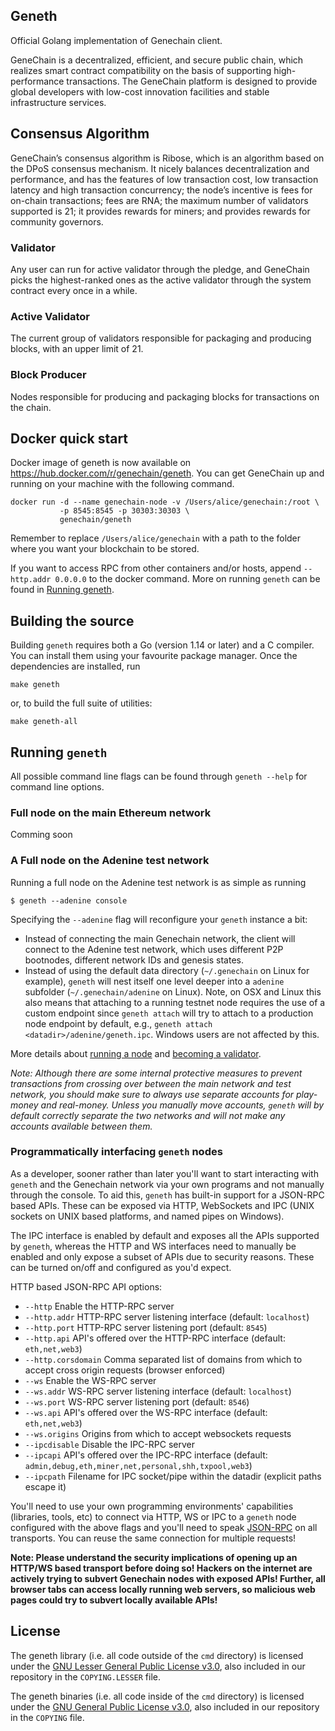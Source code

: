 ## Geneth

Official Golang implementation of Genechain client.

GeneChain is a decentralized, efficient, and secure public chain, which realizes
smart contract compatibility on the basis of supporting high-performance
transactions. The GeneChain platform is designed to provide global developers
with low-cost innovation facilities and stable infrastructure services.

## Consensus Algorithm

GeneChain’s consensus algorithm is Ribose, which is an algorithm based on the
DPoS consensus mechanism. It nicely balances decentralization and performance,
and has the features of low transaction cost, low transaction latency and high
transaction concurrency; the node’s incentive is fees for on-chain transactions;
fees are RNA; the maximum number of validators supported is 21; it provides
rewards for miners; and provides rewards for community governors.

### Validator

Any user can run for active validator through the pledge, and GeneChain picks
the highest-ranked ones as the active validator through the system contract
every once in a while.

### Active Validator

The current group of validators responsible for packaging and producing blocks,
with an upper limit of 21.

### Block Producer

Nodes responsible for producing and packaging blocks for transactions on the
chain.

## Docker quick start
Docker image of geneth is now available on
https://hub.docker.com/r/genechain/geneth. You can get GeneChain up and running
on your machine with the following command.

```
docker run -d --name genechain-node -v /Users/alice/genechain:/root \
           -p 8545:8545 -p 30303:30303 \
           genechain/geneth
```

Remember to replace `/Users/alice/genechain` with a path to the folder where you
want your blockchain to be stored.

If you want to access RPC from other containers and/or hosts, append
`--http.addr 0.0.0.0` to the docker command. More on running `geneth` can be
found in [Running geneth](#running-geneth).

## Building the source

Building `geneth` requires both a Go (version 1.14 or later) and a C compiler. You can install
them using your favourite package manager. Once the dependencies are installed, run

```shell
make geneth
```

or, to build the full suite of utilities:

```shell
make geneth-all
```

## Running `geneth`

All possible command line flags can be found through `geneth --help` for command line options.

### Full node on the main Ethereum network

Comming soon

### A Full node on the Adenine test network

Running a full node on the Adenine test network is as simple as running

```shell
$ geneth --adenine console
```

Specifying the `--adenine` flag will reconfigure your `geneth` instance a bit:

 * Instead of connecting the main Genechain network, the client will connect to the Adenine
   test network, which uses different P2P bootnodes, different network IDs and genesis
   states.
 * Instead of using the default data directory (`~/.genechain` on Linux for example), `geneth`
   will nest itself one level deeper into a `adenine` subfolder (`~/.genechain/adenine` on
   Linux). Note, on OSX and Linux this also means that attaching to a running testnet node
   requires the use of a custom endpoint since `geneth attach` will try to attach to a
   production node endpoint by default, e.g.,
   `geneth attach <datadir>/adenine/geneth.ipc`. Windows users are not affected by
   this.

More details about [running a node](https://github.com/genechain-io/geneth/wiki/Fullnode)
and [becoming a validator](https://github.com/genechain-io/geneth/wiki/Validator).

*Note: Although there are some internal protective measures to prevent transactions from
crossing over between the main network and test network, you should make sure to always
use separate accounts for play-money and real-money. Unless you manually move
accounts, `geneth` will by default correctly separate the two networks and will not make any
accounts available between them.*

### Programmatically interfacing `geneth` nodes

As a developer, sooner rather than later you'll want to start interacting with `geneth` and the
Genechain network via your own programs and not manually through the console. To aid
this, `geneth` has built-in support for a JSON-RPC based APIs.
These can be exposed via HTTP, WebSockets and IPC (UNIX sockets on UNIX based
platforms, and named pipes on Windows).

The IPC interface is enabled by default and exposes all the APIs supported by `geneth`,
whereas the HTTP and WS interfaces need to manually be enabled and only expose a
subset of APIs due to security reasons. These can be turned on/off and configured as
you'd expect.

HTTP based JSON-RPC API options:

  * `--http` Enable the HTTP-RPC server
  * `--http.addr` HTTP-RPC server listening interface (default: `localhost`)
  * `--http.port` HTTP-RPC server listening port (default: `8545`)
  * `--http.api` API's offered over the HTTP-RPC interface (default: `eth,net,web3`)
  * `--http.corsdomain` Comma separated list of domains from which to accept cross origin requests (browser enforced)
  * `--ws` Enable the WS-RPC server
  * `--ws.addr` WS-RPC server listening interface (default: `localhost`)
  * `--ws.port` WS-RPC server listening port (default: `8546`)
  * `--ws.api` API's offered over the WS-RPC interface (default: `eth,net,web3`)
  * `--ws.origins` Origins from which to accept websockets requests
  * `--ipcdisable` Disable the IPC-RPC server
  * `--ipcapi` API's offered over the IPC-RPC interface (default: `admin,debug,eth,miner,net,personal,shh,txpool,web3`)
  * `--ipcpath` Filename for IPC socket/pipe within the datadir (explicit paths escape it)

You'll need to use your own programming environments' capabilities (libraries, tools, etc) to
connect via HTTP, WS or IPC to a `geneth` node configured with the above flags and you'll
need to speak [JSON-RPC](https://www.jsonrpc.org/specification) on all transports. You
can reuse the same connection for multiple requests!

**Note: Please understand the security implications of opening up an HTTP/WS based
transport before doing so! Hackers on the internet are actively trying to subvert
Genechain nodes with exposed APIs! Further, all browser tabs can access locally
running web servers, so malicious web pages could try to subvert locally available
APIs!**

## License

The geneth library (i.e. all code outside of the `cmd` directory) is licensed under the
[GNU Lesser General Public License v3.0](https://www.gnu.org/licenses/lgpl-3.0.en.html),
also included in our repository in the `COPYING.LESSER` file.

The geneth binaries (i.e. all code inside of the `cmd` directory) is licensed under the
[GNU General Public License v3.0](https://www.gnu.org/licenses/gpl-3.0.en.html), also
included in our repository in the `COPYING` file.
